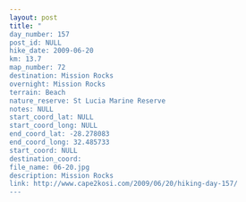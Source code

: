 ```yaml
---
layout: post
title: "
day_number: 157
post_id: NULL
hike_date: 2009-06-20
km: 13.7
map_number: 72
destination: Mission Rocks
overnight: Mission Rocks
terrain: Beach
nature_reserve: St Lucia Marine Reserve
notes: NULL
start_coord_lat: NULL
start_coord_long: NULL
end_coord_lat: -28.278083
end_coord_long: 32.485733
start_coord: NULL
destination_coord: 
file_name: 06-20.jpg
description: Mission Rocks
link: http://www.cape2kosi.com/2009/06/20/hiking-day-157/
---
```

